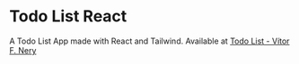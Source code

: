 # Todo List React

A Todo List App made with React and Tailwind.
Available at [Todo List - Vítor F. Nery](https://todo-list-vitorfnery.netlify.app/)
